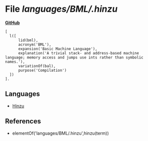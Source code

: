# File _languages/BML/.hinzu_
**[GitHub](https://github.com/softlang/yas/blob/master/languages/BML/.hinzu)**
```
[
  l([
      lid(bml),      
      acronym('BML'),
      expansion('Basic Machine Language'),
      explanation('A trivial stack- and address-based machine language; memory access and jumps use ints rather than symbolic names.'),
      variationOf(bal),
      purpose('Compilation')
  ])
].
```

## Languages
* [Hinzu](../languages/Hinzu.md)

## References
* elementOf('languages/BML/.hinzu',hinzu(term))
